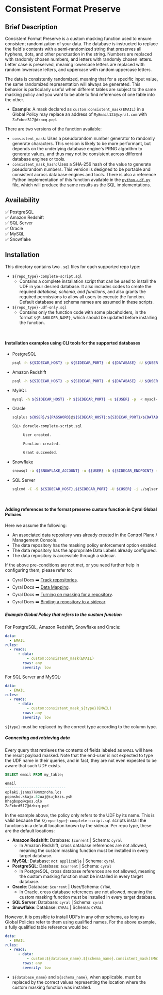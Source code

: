 # Consistent Format Preserve


Brief Description
-----------------
Consistent Format Preserve is a custom masking function used to ensure consistent randomization of your data. The database is instructed to replace the field's contents with a semi-randomized string that preserves all hyphens, dots, and other punctuation in the string. Numbers are replaced with randomly chosen numbers, and letters with randomly chosen letters. Letter case is preserved, meaning lowercase letters are replaced with random lowercase letters, and uppercase with random uppercase letters.

The data is consistently randomized, meaning that for a specific input value, the same randomized representation will always be generated. This behavior is particularly useful when different tables are subject to the same masking policy and you want to be able to find references of one table into the other.

* **Example**: A mask declared as `custom:consistent_mask(EMAIL)` in a Global Policy may replace an address of `MyEmail123@cyral.com` with `ZaFxbcd517@dzbxq.pqd`.

There are two versions of the function available:
* `consistent_mask`: Uses a pseudorandom number generator to randomly generate characters. This version is likely to be more performant, but depends on the underlying database engine's PRNG algorithm to generate values, and thus may not be consistent across different database engines or tools.
* `consistent_mask_hash`: Uses a SHA-256 hash of the value to generate pseudorandom numbers. This version is designed to be portable and consistent across database engines and tools. There is also a reference Python implementation of this function available in the [`python-udf.py`](./python-udf.py) file, which will produce the same results as the SQL implementations.

Availability
------------

:white_check_mark: PostgreSQL <br> :white_check_mark: Amazon Redshift <br>  :white_check_mark: SQL Server <br> :white_check_mark: Oracle <br> :white_check_mark: MySQL <br> :white_check_mark: Snowflake

Installation
------------

This directory contains two `.sql` files for each supported repo type:
* `${repo_type}-complete-script.sql`
  * Contains a complete installation script that can be used to install the UDF in your desired database. It also includes codes to create the required *database, schema, and functions*, and also grants the required permissions to allow all users to execute the function. Default database and schema names are assumed in these scripts.
* `${repo_type}-udf-only.sql`
  * Contains only the function code with some placeholders, in the format `${PLAHOLDER_NAME}`, which should be updated before installing the function.

<br>

#### Installation examples using CLI tools for the supported databases
* PostgreSQL 
  ```sh
  psql -h ${SIDECAR_HOST} -p ${SIDECAR_PORT} -d ${DATABASE} -U ${USER} -f ./postgresql-complete-script.sql
  ```
* Amazon Redshift
  ```sh
  psql -h ${SIDECAR_HOST} -p ${SIDECAR_PORT} -d ${DATABASE} -U ${USER} -f ./redshift-complete-script.sql
  ```
* MySQL
  ```sh
  mysql -h ${SIDECAR_HOST} -P ${SIDECAR_PORT} -u ${USER} -p  < mysql-complete-script.sql
  ```
* Oracle
  ```sh
  sqlplus ${USER}/${PASSWORD}@${SIDECAR_HOST}:${SIDECAR_PORT}/${DATABASE}

  SQL> @oracle-complete-script.sql

       User created.

       Function created.

       Grant succeeded.
  ```
* Snowflake
  ```sh
  snowsql -a ${SNOWFLAKE_ACCOUNT} -u ${USER} -h ${SIDECAR_ENDPOINT} -p ${SIDECAR_PORT} -w ${WAREHOUSE} -f ./snowflake-complete-script.sql
  ```
* SQL Server
  ```sh
  sqlcmd -C -S ${SIDECAR_HOST},${SIDECAR_PORT} -U ${USER} -i ./sqlserver-complete-script.sql
  ```

<br>

#### Adding references to the format preserve custom function in Cyral Global Policies


Here we assume the following:
  * An associated data repository was already created in the Control Plane / Management Console.
  * The data repository has the masking policy enforcement option enabled.
  * The data repository has the appropriate Data Labels already configured.
  * The data repository is accessible through a sidecar.

If the above pre-conditions are not met, or you need further help in configuring them, please refer to:
* Cyral Docs :arrow_right: [Track repositories](https://cyral.com/docs/manage-repositories/repo-track).
* Cyral Docs :arrow_right: [Data Mapping](https://cyral.com/docs/policy/datamap).
* Cyral Docs :arrow_right: [Turning on masking for a repository](https://cyral.com/docs/using-cyral/masking/#turn-on-masking-for-the-repository-in-cyral).
* Cyral Docs :arrow_right: [Binding a repository to a sidecar](https://cyral.com/docs/sidecars/sidecar-bind-repo).

##### Example Global Policy that refers to the custom function

For PostgreSQL, Amazon Redshift, Snowflake and Oracle:
```yaml
data:
  - EMAIL
rules:
  - reads:
      - data:
          - custom:consistent_mask(EMAIL)
        rows: any
        severity: low
```

For SQL Server and MySQL:
```yaml
data:
  - EMAIL
rules:
  - reads:
      - data:
          - custom:consistent_mask_${type}(EMAIL)
        rows: any
        severity: low
```
`${type}` must be replaced by the correct type according to the column type.

##### Connecting and retrieving data

Every query that retrieves the contents of fields labeled as `EMAIL` will have the result payload masked. Note that the end-user is not expected to type the UDF name in their queries, and in fact, they are not even expected to be aware that such UDF exists.

```sql
SELECT email FROM my_table;

email
----------------------------
oplaki.jsnns77@mmznoha.los
popnshc.kkajx.82uaj@sujhzzs.ysh
hhagbxpq@xpos.qlo
ZaFxbcd517@dzbxq.pqd
```

In the example above, the policy only refers to the UDF by its name. This is valid because the `${repo-type}-complete-script.sql` scripts install the functions in a default location known by the sidecar. Per repo type, these are the default locations:
  * **Amazon Redshift**:  Database: `$current` | Schema: `cyral`
    * In Amazon Redshift, cross database references are not allowed, meaning the custom masking function must be installed in every target database.
  * **MySQL**: Database: `not applicable` | Schema: `cyral`
  * **PostgreSQL**:  Database: `$current` | Schema: `cyral`
    * In PostgreSQL, cross database references are not allowed, meaning the custom masking function must be installed in every target database.
  * **Oracle**:  Database: `$current` | User/Schema: `CYRAL`
    * In Oracle, cross database references are not allowed, meaning the custom masking function must be installed in every target database.
  * **SQL Server**:  Database: `cyral` | Schema: `cyral`
  * **Snowflake**:  Database: `CYRAL` | Schema: `CYRAL`

However, it is possible to install UDFs in any other schema, as long as Global Policies refer to them using qualified names. For the above example, a fully qualified table
reference would be:

```yaml
data:
  - EMAIL
rules:
  - reads:
      - data:
          - custom:${database_name}.${schema_name}.consistent_mask(EMAIL)
        rows: any
        severity: low
```

* `${database_name}` and `${schema_name}`, when applicable, must be replaced by the correct values representing the location where the custom masking function was installed.
